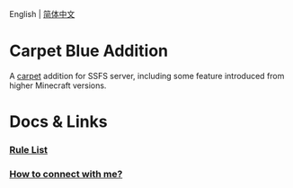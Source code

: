 English | [简体中文](README_CN.md)

# Carpet Blue Addition

A [carpet](https://github.com/gnembon/fabric-carpet) addition for SSFS server, including some feature introduced from higher Minecraft versions.

# Docs & Links

### [Rule List](docs/Rules.md)

### [How to connect with me?](https://space.bilibili.com/525543707)
